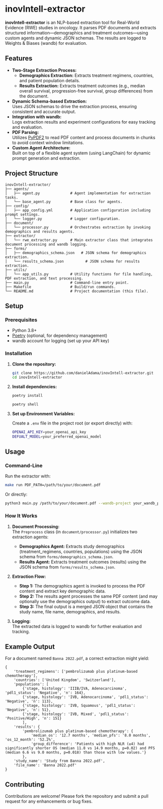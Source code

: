 # inovIntell-extractor

**inovIntell-extractor** is an NLP-based extraction tool for Real-World Evidence (RWE) studies in oncology. It parses PDF documents and extracts structured information—demographics and treatment outcomes—using custom agents and dynamic JSON schemas. The results are logged to Weights & Biases (wandb) for evaluation.

## Features

- **Two-Stage Extraction Process:**  
  - **Demographics Extraction:** Extracts treatment regimens, countries, and patient population details.
  - **Results Extraction:** Extracts treatment outcomes (e.g., median overall survival, progression-free survival, group differences) from the document.
- **Dynamic Schema-based Extraction:**  
  Uses JSON schemas to drive the extraction process, ensuring consistent and accurate output.
- **Integration with wandb:**  
  Logs extraction results and experiment configurations for easy tracking and evaluation.
- **PDF Parsing:**  
  Utilizes [PyPDF2](https://pypi.org/project/PyPDF2/) to read PDF content and process documents in chunks to avoid context window limitations.
- **Custom Agent Architecture:**  
  Built on top of a flexible agent system (using LangChain) for dynamic prompt generation and extraction.

## Project Structure

```
inovIntell-extractor/
├── agents/
│   ├── agent.py              # Agent implementation for extraction tasks.
│   └── base_agent.py         # Base class for agents.
├── config/
│   ├── app_config.yml        # Application configuration including prompt settings.
│   └── logger.py             # Logger configuration.
├── document/
│   └── processor.py          # Orchestrates extraction by invoking demographics and results agents.
├── extractor/
│   └── rwe_extractor.py      # Main extractor class that integrates document processing and wandb logging.
├── forms/
│   ├── demographics_schema.json   # JSON schema for demographics extraction.
│   └── results_schema.json          # JSON schema for results extraction.
├── utils/
│   └── app_utils.py          # Utility functions for file handling, PDF extraction, and text processing.
├── main.py                   # Command-line entry point.
├── Makefile                  # Build/run commands.
└── README.md                 # Project documentation (this file).
```

## Setup

### Prerequisites

- Python 3.8+
- [Poetry](https://python-poetry.org/) (optional, for dependency management)
- wandb account for logging (set up your API key)

### Installation

1. **Clone the repository:**

   ```bash
   git clone https://github.com/danielAdama/inovIntell-extractor.git
   cd inovIntell-extractor
   ```

2. **Install dependencies:**
   ```bash
   poetry install
   ```
   ```bash
   poetry shell
   ```

3. **Set up Environment Variables:**

   Create a `.env` file in the project root (or export directly) with:
   ```bash
   OPENAI_API_KEY=your_openai_api_key
   DEFUALT_MODEL=your_preferred_openai_model
   ```

## Usage

### Command-Line

Run the extractor with:
```bash
make run PDF_PATH=/path/to/your/document.pdf
```
Or directly:
```bash
python3 main.py /path/to/your/document.pdf --wandb-project your_wandb_project_name
```

### How It Works

1. **Document Processing:**  
   The `Preprocess` class (in `document/processor.py`) initializes two extraction agents:
   - **Demographics Agent:** Extracts study demographics (treatment_regimens, countries, populations) using the JSON schema from `forms/demographics_schema.json`.
   - **Results Agent:** Extracts treatment outcomes (results) using the JSON schema from `forms/results_schema.json`.

2. **Extraction Flow:**  
   - **Step 1:** The demographics agent is invoked to process the PDF content and extract key demographic data.
   - **Step 2:** The results agent processes the same PDF content (and may optionally use the demographics output) to extract outcome data.
   - **Step 3:** The final output is a merged JSON object that contains the study name, file name, demographics, and results.

3. **Logging:**  
   The extracted data is logged to wandb for further evaluation and tracking.

## Example Output

For a document named `Banna 2022.pdf`, a correct extraction might yield:
```
{
    'treatment_regimens': ['pembrolizumab plus platinum-based chemotherapy'], 
    'countries': ['United Kingdom', 'Switzerland'], 
    'populations': [
        {'stage, histology': 'IIIB/IVA, Adenocarcinoma', 'pdl1_status': 'Negative', 'n': 164}, 
        {'stage, histology': 'IVB, Adenocarcinoma', 'pdl1_status': 'Negative', 'n': 113}, 
        {'stage, histology': 'IVB, Squamous', 'pdl1_status': 'Negative', 'n': 51}, 
        {'stage, histology': 'IVB, Mixed', 'pdl1_status': 'Positive/High', 'n': 151}
        ], 
    'results': {
        'pembrolizumab plus platinum-based chemotherapy': {
            'median_os': '12.7 months', 'median_pfs': '8.0 months', 'os_12_month': '52.2%', 
            'group_difference': 'Patients with high NLR (≥4) had significantly shorter OS (median 11.8 vs 14.9 months, p=0.02) and PFS (median 6.6 vs 9.0 months, p=0.018) than those with low values.'}
        }, 
    'study_name': 'Study from Banna 2022.pdf', 
    'file_name': 'Banna 2022.pdf'
}
```

## Contributing

Contributions are welcome! Please fork the repository and submit a pull request for any enhancements or bug fixes.